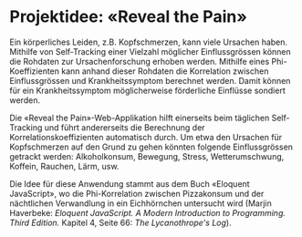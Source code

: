# Projektidee: «Reveal the Pain»

Ein körperliches Leiden, z.B. Kopfschmerzen, kann viele Ursachen haben. Mithilfe von Self-Tracking einer Vielzahl möglicher Einflussgrössen können die Rohdaten zur Ursachenforschung erhoben werden. Mithilfe eines Phi-Koeffizienten kann anhand dieser Rohdaten die Korrelation zwischen Einflussgrössen und Krankheitssymptom berechnet werden. Damit können für ein Krankheitssymptom möglicherweise förderliche Einflüsse sondiert werden.

Die «Reveal the Pain»-Web-Applikation hilft einerseits beim täglichen Self-Tracking und führt andererseits die Berechnung der Korrelationskoeffizienten automatisch durch. Um etwa den Ursachen für Kopfschmerzen auf den Grund zu gehen könnten folgende Einflussgrössen getrackt werden: Alkoholkonsum, Bewegung, Stress, Wetterumschwung, Koffein, Rauchen, Lärm, usw.

Die Idee für diese Anwendung stammt aus dem Buch «Eloquent JavaScript», wo die Phi-Korrelation zwischen Pizzakonsum und der nächtlichen Verwandlung in ein Eichhörnchen untersucht wird (Marjin Haverbeke: _Eloquent JavaScript. A Modern Introduction to Programming. Third Edition._ Kapitel 4, Seite 66: _The Lycanothrope's Log_).
